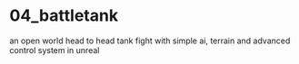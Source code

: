 # 04_battletank
an open world head to head tank fight with simple ai, terrain and advanced control system in unreal
